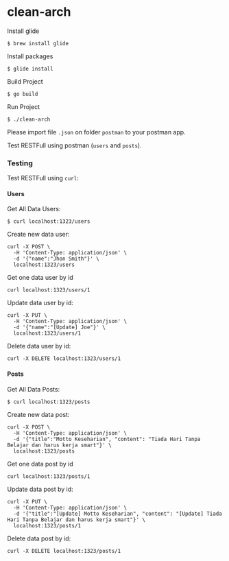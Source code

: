 # clean-arch

Install glide

`$ brew install glide`

Install packages

`$ glide install`

Build Project

`$ go build`

Run Project

`$ ./clean-arch`

Please import file `.json` on folder `postman` to your postman app.

Test RESTFull using postman (`users` and `posts`). 


### Testing
Test RESTFull using `curl`:

#### Users

Get All Data Users:

`$ curl localhost:1323/users`

Create new data user:

```
curl -X POST \
  -H 'Content-Type: application/json' \
  -d '{"name":"Jhon Smith"}' \
  localhost:1323/users
```
Get one data user by id

`curl localhost:1323/users/1`

Update data user by id:

```
curl -X PUT \
  -H 'Content-Type: application/json' \
  -d '{"name":"[Update] Joe"}' \
  localhost:1323/users/1
```

Delete data user by id:

`curl -X DELETE localhost:1323/users/1`



#### Posts

Get All Data Posts:

`$ curl localhost:1323/posts`

Create new data post:

```
curl -X POST \
  -H 'Content-Type: application/json' \
  -d '{"title":"Motto Keseharian", "content": "Tiada Hari Tanpa Belajar dan harus kerja smart"}' \
  localhost:1323/posts
```
Get one data post by id

`curl localhost:1323/posts/1`

Update data post by id:

```
curl -X PUT \
  -H 'Content-Type: application/json' \
  -d '{"title":"[Update] Motto Keseharian", "content": "[Update] Tiada Hari Tanpa Belajar dan harus kerja smart"}' \
  localhost:1323/posts/1
```

Delete data post by id:

`curl -X DELETE localhost:1323/posts/1`
